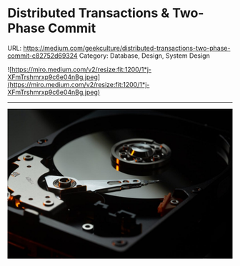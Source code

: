 # Distributed Transactions & Two-Phase Commit

URL: https://medium.com/geekculture/distributed-transactions-two-phase-commit-c82752d69324
Category: Database, Design, System Design

![https://miro.medium.com/v2/resize:fit:1200/1*j-XFmTrshmrxp9c6e04nBg.jpeg](https://miro.medium.com/v2/resize:fit:1200/1*j-XFmTrshmrxp9c6e04nBg.jpeg)

---

![1*j-XFmTrshmrxp9c6e04nBg.jpeg](Distributed%20Transactions%20&%20Two-Phase%20Commit%2013e75ea1ff0846dcba1e28d6da7c87d7/1j-XFmTrshmrxp9c6e04nBg.jpeg)